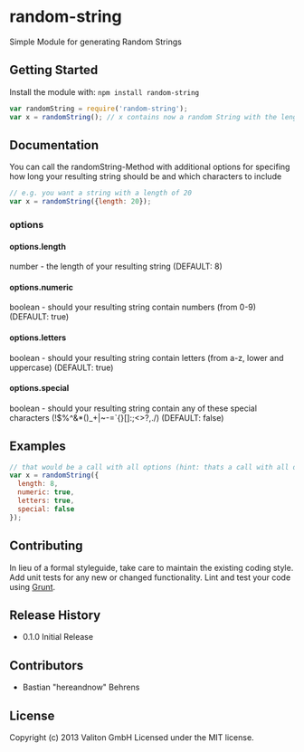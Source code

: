 # random-string

Simple Module for generating Random Strings

## Getting Started
Install the module with: `npm install random-string`

```javascript
var randomString = require('random-string');
var x = randomString(); // x contains now a random String with the length of 8
```

## Documentation

You can call the randomString-Method with additional options for specifing how long your resulting string should be and which characters to include

```javascript
// e.g. you want a string with a length of 20
var x = randomString({length: 20});
```

### options

#### options.length

number - the length of your resulting string (DEFAULT: 8)

#### options.numeric

boolean - should your resulting string contain numbers (from 0-9) (DEFAULT: true)

#### options.letters

boolean - should your resulting string contain letters (from a-z, lower and uppercase) (DEFAULT: true)

#### options.special

boolean - should your resulting string contain any of these special characters (!$%^&*()_+|~-=`{}[]:;<>?,./) (DEFAULT: false)


## Examples

```javascript
// that would be a call with all options (hint: thats a call with all defaults, und the options wouldnt be necessary in that case!)
var x = randomString({
  length: 8,
  numeric: true,
  letters: true,
  special: false
});
```

## Contributing
In lieu of a formal styleguide, take care to maintain the existing coding style. Add unit tests for any new or changed functionality. Lint and test your code using [Grunt](http://gruntjs.com/).


## Release History

- 0.1.0 Initial Release


## Contributors

- Bastian "hereandnow" Behrens

## License
Copyright (c) 2013 Valiton GmbH
Licensed under the MIT license.
